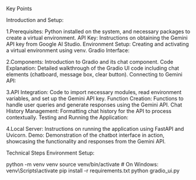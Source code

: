 Key Points


Introduction and Setup:

1.Prerequisites: Python installed on the system, and necessary packages to create a virtual environment.
API Key: Instructions on obtaining the Gemini API key from Google AI Studio.
Environment Setup: Creating and activating a virtual environment using venv.
Gradio Interface:

2.Components: Introduction to Gradio and its chat component.
Code Explanation: Detailed walkthrough of the Gradio UI code including chat elements (chatboard, message box, clear button).
Connecting to Gemini API:

3.API Integration: Code to import necessary modules, read environment variables, and set up the Gemini API key.
Function Creation: Functions to handle user queries and generate responses using the Gemini API.
Chat History Management: Formatting chat history for the API to process contextually.
Testing and Running the Application:

4.Local Server: Instructions on running the application using FastAPI and Uvicorn.
Demo: Demonstration of the chatbot interface in action, showcasing the functionality and responses from the Gemini API.



Technical Steps
Environment Setup:

python -m venv venv
source venv/bin/activate # On Windows: venv\Scripts\activate
pip install -r requirements.txt
python gradio_ui.py


